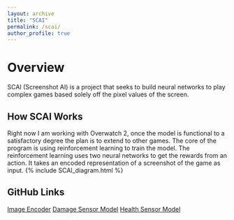 ```yaml
---
layout: archive
title: "SCAI"
permalink: /scai/
author_profile: true
---
```


Overview
======
SCAI (Screenshot AI) is a project that seeks to build neural networks to play complex games based solely off the pixel values of the screen.

How SCAI Works
------
Right now I am working with Overwatch 2, once the model is functional to a satisfactory degree the plan is to extend to other games.
The core of the program is using reinforcement learning to train the model.
The reinforcement learning uses two neural networks to get the rewards from an action.
It takes an encoded representation of a screenshot of the game as input.
{% include SCAI_diagram.html %}

GitHub Links
------
[Image Encoder](https://github.com/EndeavoringOrb/SCAI/blob/main/autoencoders/autoencoder_E0.h5)
[Damage Sensor Model](https://github.com/EndeavoringOrb/SCAI/blob/main/dmg_models/dmg_model35.h5)
[Health Sensor Model](https://github.com/EndeavoringOrb/SCAI/blob/main/health_models/health_model105.h5)
